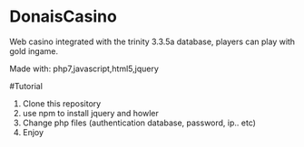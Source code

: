# DonaisCasino
Web casino integrated with the trinity 3.3.5a database, players can play with gold ingame.

Made with: php7,javascript,html5,jquery

#Tutorial

1. Clone this repository
2. use npm to install jquery and howler
3. Change php files (authentication database, password, ip.. etc)
4. Enjoy
